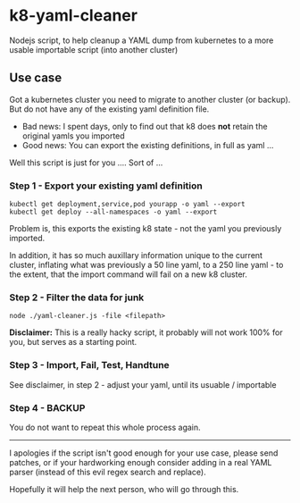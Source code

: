# k8-yaml-cleaner
Nodejs script, to help cleanup a YAML dump from kubernetes to a more usable importable script  (into another cluster)

## Use case
Got a kubernetes cluster you need to migrate to another cluster (or backup). But do not have any of the existing yaml definition file.

- Bad news: I spent days, only to find out that k8 does **not** retain the original yamls you imported
- Good news: You can export the existing definitions, in full as yaml ...

Well this script is just for you .... Sort of ...

### Step 1 - Export your existing yaml definition

```
kubectl get deployment,service,pod yourapp -o yaml --export
kubectl get deploy --all-namespaces -o yaml --export
```

Problem is, this exports the existing k8 state - not the yaml you previously imported. 

In addition, it has so much auxillary information unique to the current cluster, inflating what was previously a 50 line yaml, to a 250 line yaml - to the extent, that the import command will fail on a new k8 cluster. 

### Step 2 - Filter the data for junk

```
node ./yaml-cleaner.js -file <filepath>
```

**Disclaimer:** This is a really hacky script, it probably will not work 100% for you, but serves as a starting point.

### Step 3 - Import, Fail, Test, Handtune

See disclaimer, in step 2 - adjust your yaml, until its usuable / importable

### Step 4 - BACKUP

You do not want to repeat this whole process again. 

---

I apologies if the script isn't good enough for your use case, please send patches, or if your hardworking enough consider adding in a real YAML parser (instead of this evil regex search and replace).

Hopefully it will help the next person, who will go through this.
